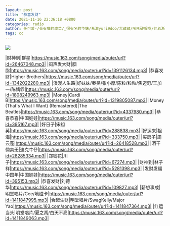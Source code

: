 ```yaml
---
layout: post
title: "恭喜发财"
date: 2021-11-16 22:36:18 +0800
categories: radio
author: 任可爱-/会有猫的咸菜/_很有名的华妹/希澈yuri9doo/大藏藏/吼吼破喉咙/伴着淅淅梭梭的雨声
tags: cc
---
```

![]({{site.baseurl}}/images/cover_20211116.jpg)

|财神到|群星|https://music.163.com/song/media/outer/url?id=26467048.mp3|
|闷声发大财|胭脂|https://music.163.com/song/media/outer/url?id=1391126134.mp3|
|恭喜发财|Higher Brothers|https://music.163.com/song/media/outer/url?id=1342022280.mp3|
|漫漫人生路|好妹妹/秦昊/张小厚/陈粒/粒粒/焦迈奇/王加一/陈婧霏|https://music.163.com/song/media/outer/url?id=1808249963.mp3|
|Money|Cardi B|https://music.163.com/song/media/outer/url?id=1319805087.mp3|
|Money (That's What I Want) (Remastered)|The Beatles|https://music.163.com/song/media/outer/url?id=4337980.mp3|
|恭喜恭喜|中国娃娃|https://music.163.com/song/media/outer/url?id=395167.mp3|
|好日子|宋祖英|https://music.163.com/song/media/outer/url?id=288838.mp3|
|好运来|祖海|https://music.163.com/song/media/outer/url?id=333750.mp3|
|买房子|周云蓬|https://music.163.com/song/media/outer/url?id=26418528.mp3|
|酒干倘卖无|迪克牛仔|https://music.163.com/song/media/outer/url?id=28285334.mp3|
|郑钱花|川子|https://music.163.com/song/media/outer/url?id=67274.mp3|
|财神到|林子祥|https://music.163.com/song/media/outer/url?id=5281398.mp3|
|发财发福中国年|中国娃娃|https://music.163.com/song/media/outer/url?id=395153.mp3|
|恭喜发财|刘德华|https://music.163.com/song/media/outer/url?id=109827.mp3|
|薪想事成|明堂唱片/Cee/地磁卡|https://music.163.com/song/media/outer/url?id=1411847995.mp3|
|合起生财|明堂唱片/SwagKelly/Major Yao|https://music.163.com/song/media/outer/url?id=1411847364.mp3|
|红运当头|明堂唱片/夏之禹/白天不亮|https://music.163.com/song/media/outer/url?id=1411849063.mp3|

